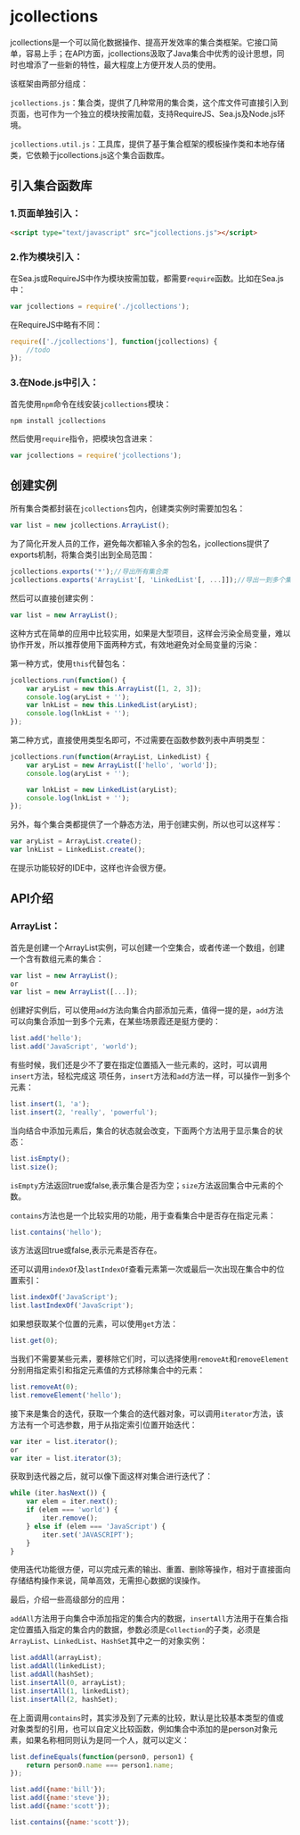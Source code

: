 # jcollections

jcollections是一个可以简化数据操作、提高开发效率的集合类框架。它接口简单，容易上手；在API方面，jcollections汲取了Java集合中优秀的设计思想，同时也增添了一些新的特性，最大程度上方便开发人员的使用。

该框架由两部分组成：

`jcollections.js`：集合类，提供了几种常用的集合类，这个库文件可直接引入到页面，也可作为一个独立的模块按需加载，支持RequireJS、Sea.js及Node.js环境。

`jcollections.util.js`：工具库，提供了基于集合框架的模板操作类和本地存储类，它依赖于jcollections.js这个集合函数库。

## 引入集合函数库
### 1.页面单独引入：

```html
<script type="text/javascript" src="jcollections.js"></script>
```
### 2.作为模块引入：
在Sea.js或RequireJS中作为模块按需加载，都需要`require`函数。比如在Sea.js中：

```javascript
var jcollections = require('./jcollections');
```
在RequireJS中略有不同：

```javascript
require(['./jcollections'], function(jcollections) {
	//todo
});
```
### 3.在Node.js中引入：
首先使用`npm`命令在线安装`jcollections`模块：

```
npm install jcollections
```
然后使用`require`指令，把模块包含进来：

```javascript
var jcollections = require('jcollections');
```
## 创建实例
所有集合类都封装在`jcollections`包内，创建类实例时需要加包名：

```javascript
var list = new jcollections.ArrayList();
```
为了简化开发人员的工作，避免每次都输入多余的包名，jcollections提供了exports机制，将集合类引出到全局范围：

```javascript
jcollections.exports('*');//导出所有集合类
jcollections.exports('ArrayList'[, 'LinkedList'[, ...]]);//导出一到多个集合类
```
然后可以直接创建实例：

```javascript
var list = new ArrayList();
```
这种方式在简单的应用中比较实用，如果是大型项目，这样会污染全局变量，难以协作开发，所以推荐使用下面两种方式，有效地避免对全局变量的污染：

第一种方式，使用`this`代替包名：

```javascript
jcollections.run(function() {
	var aryList = new this.ArrayList([1, 2, 3]);
	console.log(aryList + '');
	var lnkList = new this.LinkedList(aryList);
	console.log(lnkList + '');
});
```
第二种方式，直接使用类型名即可，不过需要在函数参数列表中声明类型：

```javascript
jcollections.run(function(ArrayList, LinkedList) {
	var aryList = new ArrayList(['hello', 'world']);
   	console.log(aryList + '');

   	var lnkList = new LinkedList(aryList);
   	console.log(lnkList + '');
});
```
另外，每个集合类都提供了一个静态方法，用于创建实例，所以也可以这样写：

```javascript
var aryList = ArrayList.create();
var lnkList = LinkedList.create();
```
在提示功能较好的IDE中，这样也许会很方便。

## API介绍
### ArrayList：
首先是创建一个ArrayList实例，可以创建一个空集合，或者传递一个数组，创建一个含有数组元素的集合：

```javascript
var list = new ArrayList();
or
var list = new ArrayList([...]); 
```
创建好实例后，可以使用`add`方法向集合内部添加元素，值得一提的是，`add`方法可以向集合添加一到多个元素，在某些场景霞还是挺方便的：

```javascript
list.add('hello');
list.add('JavaScript', 'world');
```
有些时候，我们还是少不了要在指定位置插入一些元素的，这时，可以调用`insert`方法，轻松完成这
项任务，`insert`方法和`add`方法一样，可以操作一到多个元素：

```javascript
list.insert(1, 'a');
list.insert(2, 'really', 'powerful');
```
当向结合中添加元素后，集合的状态就会改变，下面两个方法用于显示集合的状态：

```javascript
list.isEmpty();
list.size();
```
`isEmpty`方法返回true或false,表示集合是否为空；`size`方法返回集合中元素的个数。

`contains`方法也是一个比较实用的功能，用于查看集合中是否存在指定元素：

```javascript
list.contains('hello');
```
该方法返回true或false,表示元素是否存在。

还可以调用`indexOf`及`lastIndexOf`查看元素第一次或最后一次出现在集合中的位置索引：

```javascript
list.indexOf('JavaScript');
list.lastIndexOf('JavaScript');
```
如果想获取某个位置的元素，可以使用`get`方法：

```javascript
list.get(0);
```
当我们不需要某些元素，要移除它们时，可以选择使用`removeAt`和`removeElement`分别用指定索引和指定元素值的方式移除集合中的元素：

```javascript
list.removeAt(0);
list.removeElement('hello');
```

接下来是集合的迭代，获取一个集合的迭代器对象，可以调用`iterator`方法，该方法有一个可选参数，用于从指定索引位置开始迭代：

```javascript
var iter = list.iterator();
or
var iter = list.iterator(3);
```
获取到迭代器之后，就可以像下面这样对集合进行迭代了：

```javascript
while (iter.hasNext()) {
	var elem = iter.next();
	if (elem === 'world') {
		iter.remove();
	} else if (elem === 'JavaScript') {
		iter.set('JAVASCRIPT');
	}
}
```
使用迭代功能很方便，可以完成元素的输出、重置、删除等操作，相对于直接面向存储结构操作来说，简单高效，无需担心数据的误操作。

最后，介绍一些高级部分的应用：

`addAll`方法用于向集合中添加指定的集合内的数据，`insertAll`方法用于在集合指定位置插入指定的集合内的数据，参数必须是`Collection`的子类，必须是`ArrayList`、`LinkedList`、`HashSet`其中之一的对象实例：

```javascript
list.addAll(arrayList);
list.addAll(linkedList);
list.addAll(hashSet);
list.insertAll(0, arrayList);
list.insertAll(1, linkedList);
list.insertAll(2, hashSet);
```
在上面调用`contains`时，其实涉及到了元素的比较，默认是比较基本类型的值或对象类型的引用，也可以自定义比较函数，例如集合中添加的是person对象元素，如果名称相同则认为是同一个人，就可以定义：

```javascript
list.defineEquals(function(person0, person1) {
	return person0.name === person1.name;
});

list.add({name:'bill'});
list.add({name:'steve'});
list.add({name:'scott'});

list.contains({name:'scott'});
```
